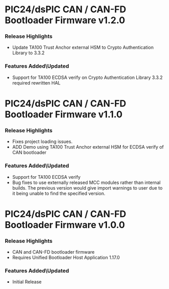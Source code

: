 # PIC24/dsPIC CAN / CAN-FD Bootloader Firmware v1.2.0
### Release Highlights

- Update TA100 Trust Anchor external HSM to Crypto Authentication Library to 3.3.2

### Features Added\Updated

- Support for TA100 ECDSA verify on Crypto Authentication Library 3.3.2 required rewritten HAL

# PIC24/dsPIC CAN / CAN-FD Bootloader Firmware v1.1.0
### Release Highlights

- Fixes project loading issues.
- ADD Demo using TA100 Trust Anchor external HSM for ECDSA verify of CAN bootloader

### Features Added\Updated

- Support for TA100 ECDSA verify
- Bug fixes to use externally released MCC modules rather than internal builds.  The previous version would give import warnings to user due to it being unable to find the specified version.

# PIC24/dsPIC CAN / CAN-FD Bootloader Firmware v1.0.0
### Release Highlights

- CAN and CAN-FD bootloader firmware
- Requires Unified Bootloader Host Application 1.17.0

### Features Added\Updated

- Initial Release

